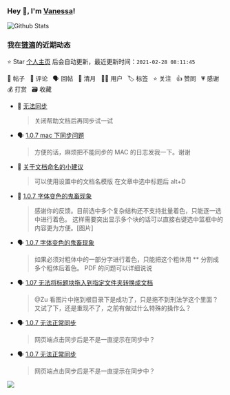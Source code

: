### Hey 👋, I'm [Vanessa](http://vanessa.b3log.org/)!

![Github Stats](https://github-readme-stats.vercel.app/api?username=Vanessa219&show_icons=true)

<!--events start -->

### 我在[链滴](https://ld246.com)的近期动态

⭐️ Star [个人主页](https://github.com/Vanessa219/Vanessa219) 后会自动更新，最近更新时间：`2021-02-28 08:11:45`

📝 帖子 &nbsp; 💬 评论 &nbsp; 🗣 回帖 &nbsp; 🌙 清月 &nbsp; 👨‍💻 用户 &nbsp; 🏷️ 标签 &nbsp; ⭐️ 关注 &nbsp; 👍 赞同 &nbsp; 💗 感谢 &nbsp; 💰 打赏 &nbsp; 🗃 收藏

* 💬 [无法同步](https://ld246.com/article/1614439891651/comment/1614441718877#comments)

  > 关闭帮助文档后再同步试一试
* 🗣 [1.0.7 mac 下同步问题](https://ld246.com/article/1614434727198/comment/1614441370636#comments)

  > 方便的话，麻烦把不能同步的 MAC 的日志发我一下。谢谢
* 💬 [关于文档命名的小建议](https://ld246.com/article/1614440534389/comment/1614441549958#comments)

  > 可以使用设置中的文档名模版 在文章中选中标题后 alt+D
* 💬 [1.0.7 字体变色的鬼畜现象](https://ld246.com/article/1614401675071/comment/1614441300996#comments)

  > 感谢你的反馈。目前选中多个复杂结构还不支持批量着色，只能逐一选中进行着色。 这样需要突出显示多个块的话可以直接右键选中篮框中的内容更为方便。[图片]
* 🗣 [1.0.7 字体变色的鬼畜现象](https://ld246.com/article/1614401675071/comment/1614434427016#comments)

  > 如果必须对粗体中的一部分字进行着色，只能把这个粗体用 ** 分割成多个粗体后着色。 PDF 的问题可以详细说说
* 🗣 [1.07 无法将标题块拖入到指定文件夹转换成文档](https://ld246.com/article/1614400694288/comment/1614431392642#comments)

  > @Zu 看图片中拖到根目录下是成功了，只是拖不到刑法学这个里面？ 又试了下，还是重现不了，之前有做过什么特殊的操作么？
* 🗣 [1.0.7 无法正常同步](https://ld246.com/article/1614428780014/comment/1614436796135#comments)

  > 网页端点击同步后是不是一直提示在同步中？
* 🗣 [1.0.7 无法正常同步](https://ld246.com/article/1614428780014/comment/1614433685482#comments)

  > 网页端点击同步后是不是一直提示在同步中？


<!--events end -->

<a title="Hits" target="_blank" href="https://github.com/Vanessa219/Vanessa219"><img src="https://hits.b3log.org/Vanessa219/Vanessa219.svg"></a>
